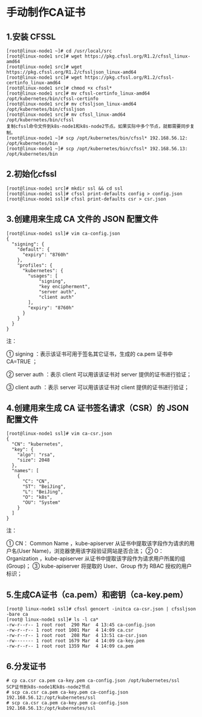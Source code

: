 # 手动制作CA证书

## 1.安装 CFSSL
```
[root@linux-node1 ~]# cd /usr/local/src
[root@linux-node1 src]# wget https://pkg.cfssl.org/R1.2/cfssl_linux-amd64
[root@linux-node1 src]# wget https://pkg.cfssl.org/R1.2/cfssljson_linux-amd64
[root@linux-node1 src]# wget https://pkg.cfssl.org/R1.2/cfssl-certinfo_linux-amd64
[root@linux-node1 src]# chmod +x cfssl*
[root@linux-node1 src]# mv cfssl-certinfo_linux-amd64 /opt/kubernetes/bin/cfssl-certinfo
[root@linux-node1 src]# mv cfssljson_linux-amd64  /opt/kubernetes/bin/cfssljson
[root@linux-node1 src]# mv cfssl_linux-amd64  /opt/kubernetes/bin/cfssl
复制cfssl命令文件到k8s-node1和k8s-node2节点。如果实际中多个节点，就都需要同步复制。
[root@linux-node1 ~]# scp /opt/kubernetes/bin/cfssl* 192.168.56.12: /opt/kubernetes/bin
[root@linux-node1 ~]# scp /opt/kubernetes/bin/cfssl* 192.168.56.13: /opt/kubernetes/bin
```

## 2.初始化cfssl
```
[root@linux-node1 src]# mkdir ssl && cd ssl
[root@linux-node1 ssl]# cfssl print-defaults config > config.json
[root@linux-node1 ssl]# cfssl print-defaults csr > csr.json
```

## 3.创建用来生成 CA 文件的 JSON 配置文件
```
[root@linux-node1 ssl]# vim ca-config.json
{
  "signing": {
    "default": {
      "expiry": "8760h"
    },
    "profiles": {
      "kubernetes": {
        "usages": [
            "signing",
            "key encipherment",
            "server auth",
            "client auth"
        ],
        "expiry": "8760h"
      }
    }
  }
}
```

注：

① signing ：表示该证书可用于签名其它证书，生成的 ca.pem 证书中CA=TRUE ；

② server auth ：表示 client 可以用该该证书对 server 提供的证书进行验证；

③ client auth ：表示 server 可以用该该证书对 client 提供的证书进行验证；


## 4.创建用来生成 CA 证书签名请求（CSR）的 JSON 配置文件
```
[root@linux-node1 ssl]# vim ca-csr.json
{
  "CN": "kubernetes",
  "key": {
    "algo": "rsa",
    "size": 2048
  },
  "names": [
    {
      "C": "CN",
      "ST": "BeiJing",
      "L": "BeiJing",
      "O": "k8s",
      "OU": "System"
    }
  ]
}
```
注：

① CN： Common Name ，kube-apiserver 从证书中提取该字段作为请求的用户名(User Name)，浏览器使用该字段验证网站是否合法；
② O： Organization ，kube-apiserver 从证书中提取该字段作为请求用户所属的组(Group)；
③ kube-apiserver 将提取的 User、Group 作为 RBAC 授权的用户标识；


## 5.生成CA证书（ca.pem）和密钥（ca-key.pem）
```
[root@ linux-node1 ssl]# cfssl gencert -initca ca-csr.json | cfssljson -bare ca
[root@ linux-node1 ssl]# ls -l ca*
-rw-r--r-- 1 root root  290 Mar  4 13:45 ca-config.json
-rw-r--r-- 1 root root 1001 Mar  4 14:09 ca.csr
-rw-r--r-- 1 root root  208 Mar  4 13:51 ca-csr.json
-rw------- 1 root root 1679 Mar  4 14:09 ca-key.pem
-rw-r--r-- 1 root root 1359 Mar  4 14:09 ca.pem
```

## 6.分发证书
```
# cp ca.csr ca.pem ca-key.pem ca-config.json /opt/kubernetes/ssl
SCP证书到k8s-node1和k8s-node2节点
# scp ca.csr ca.pem ca-key.pem ca-config.json 192.168.56.12:/opt/kubernetes/ssl 
# scp ca.csr ca.pem ca-key.pem ca-config.json 192.168.56.13:/opt/kubernetes/ssl
```
